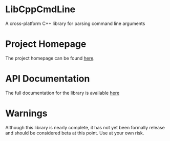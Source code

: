 # LibCppCmdLine
A cross-platform C++ library for parsing command line arguments

# Project Homepage
The project homepage can be found [here](http://stephenbonar.com/LibCppCmdLine).

# API Documentation
The full documentation for the library is available [here](http://stephenbonar.com/LibCppCmdLine/html/index.html)

# Warnings
Although this library is nearly complete, it has not yet been formally release and should be considered beta at this point. Use at your own risk. 